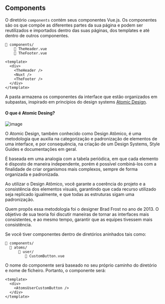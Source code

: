 ## Components

O diretório `components` contém seus componentes Vue.js. Os componentes são os que compõe as diferentes partes da sua página e podem ser reutilizados e importados dentro das suas páginas, dos templates e até dentro de outros componentes.

```
📁 components/
    📄 TheHeader.vue
    📄 TheFooter.vue
```

```
<template>
  <div>
    <TheHeader />
    <Nuxt />
    <TheFooter />
  </div>
</template>

```
A pasta armazena os componentes da interface que estão organizados em subpastas, inspirado em princípios do design systems [Atomic Design](https://atomicdesign.bradfrost.com/chapter-2/).

#### O que é Atomic Desing?

![image](https://user-images.githubusercontent.com/113141035/215109053-af19ea66-0d44-4478-a9d0-a4e11757aa80.png)


O Atomic Design, também conhecido como Design Atômico, é uma metodologia que auxilia na categorização e padronização de elementos de uma interface, e por consequência, na criação de um Design Systems, Style Guides e documentações em geral.

É baseada em uma analogia com a tabela periódica, em que cada elemento é disposto de maneira independente, porém é possível combiná-los com a finalidade de criar organismos mais complexos, sempre de forma organizada e padronizada.

Ao utilizar o Design Atômico, você garante a coerência do projeto e a consistência dos elementos visuais, garantindo que cada recurso utilizado seja replicado igualmente, e que todas as estruturas sigam uma padronização.

Quem propôs essa metodologia foi o designer Brad Frost no ano de 2013. O objetivo de sua teoria foi discutir maneiras de tornar as interfaces mais consistentes, e ao mesmo tempo, garantir que as equipes tivessem mais consistência.



Se você tiver componentes dentro de diretórios aninhados tais como:

```
📁 components/
  📁 atoms/
      📁 user/
         📁 CustomButton.vue
```

O nome do componente será baseado no seu próprio caminho do diretório e nome de ficheiro. Portanto, o componente será:

```
<template>
  <div>
    <AtomsUserCustomButton />
  </div>
</template>
```
